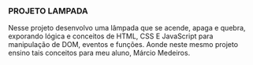 ### PROJETO LAMPADA

Nesse projeto desenvolvo uma lâmpada que se acende, apaga e quebra, exporando lógica e conceitos de HTML, CSS E JavaScript para manipulação de DOM, eventos e funções. Aonde neste mesmo projeto ensino tais conceitos para meu aluno, Márcio Medeiros.